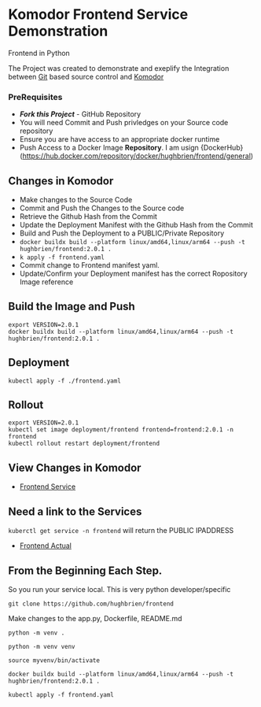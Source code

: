 # Komodor Frontend Service Demonstration
Frontend in Python

The Project was created to demonstrate and exeplify the Integration between [Git](https://git-scm.com/) based source control and [Komodor](http://www.komodor.com)

### PreRequisites 

- ***Fork this Project*** - GitHub Repository
- You will need Commit and Push privledges on your Source code repository
- Ensure you are have access to an appropriate docker runtime
- Push Access to a Docker Image  **Repository**. I am usign {DockerHub}(https://hub.docker.com/repository/docker/hughbrien/frontend/general)

## Changes in Komodor 

- Make changes to the Source Code 
- Commit and Push the Changes to the Source code
- Retrieve the Github Hash from the Commit
- Update the Deployment Manifest with the Github Hash from the Commit
- Build and Push the Deployment to a PUBLIC/Private Repository 
- ```docker buildx build --platform linux/amd64,linux/arm64 --push -t hughbrien/frontend:2.0.1 .```
- ``` k apply -f frontend.yaml         ```
- Commit change to Frontend manifest yaml.
- Update/Confirm  your Deployment manifest has the correct Ropository Image reference


## Build the Image and Push 
```
export VERSION=2.0.1
docker buildx build --platform linux/amd64,linux/arm64 --push -t hughbrien/frontend:2.0.1 .
```

## Deployment
```
kubectl apply -f ./frontend.yaml

```

## Rollout 
```
export VERSION=2.0.1
kubectl set image deployment/frontend frontend=frontend:2.0.1 -n frontend
kubectl rollout restart deployment/frontend 
```

## View Changes in Komodor 
- [Frontend Service](https://app.komodor.com/services/demo.google-se-cluster-frontend.frontend)

## Need a link to the Services 

```kuberctl get service -n frontend``` will return the PUBLIC IPADDRESS 

- [Frontend Actual](http://34.173.139.195:5000/)


## From the Beginning Each Step. 
So you run your service local. This is very python developer/specific 

```git clone https://github.com/hughbrien/frontend ```

Make changes to the app.py, Dockerfile, README.md 


```python -m venv . ```

```python -m venv venv```

```source myvenv/bin/activate```

```docker buildx build --platform linux/amd64,linux/arm64 --push -t hughbrien/frontend:2.0.1 .```


```kubectl apply -f frontend.yaml```

